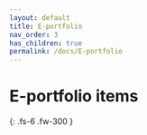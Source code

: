 ```yaml
---
layout: default
title: E-portfolio
nav_order: 3
has_children: true
permalink: /docs/E-portfolio
---
```


# E-portfolio items

{: .fs-6 .fw-300 }
